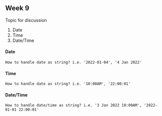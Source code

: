 ## Week 9

Topic for discussion

1. Date
2. Time
3. Date/Time

#### Date

    How to handle date as string? i.e. '2022-01-04', '4 Jan 2022'

#### Time

    How to handle date as string? i.e. '10:00AM', '22:00:01'
    
#### Date/Time

    How to handle date/time as string? i.e. '3 Jan 2022 10:00AM', '2022-01-01 22:00:01'
